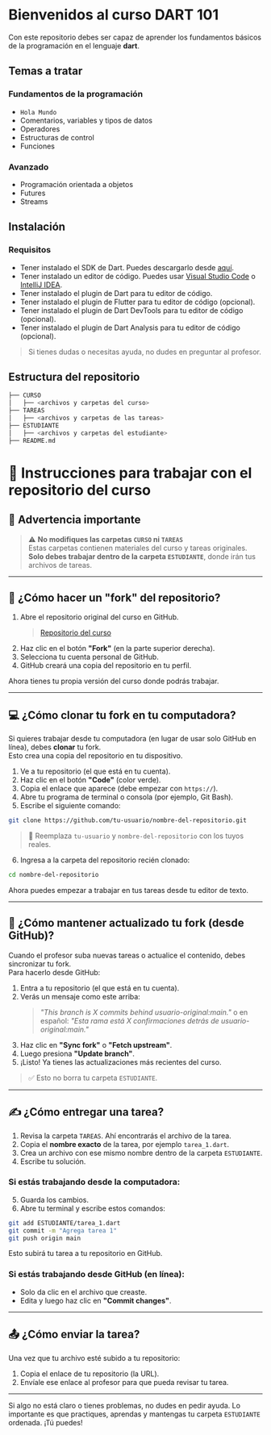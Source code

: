# Bienvenidos al curso DART 101
Con este repositorio debes ser capaz de aprender los fundamentos básicos de la programación en el lenguaje **dart**.

## Temas a tratar
### Fundamentos de la programación

- `Hola Mundo`
- Comentarios, variables y tipos de datos
- Operadores
- Estructuras de control
- Funciones

### Avanzado
- Programación orientada a objetos
- Futures
- Streams

## Instalación
### Requisitos
- Tener instalado el SDK de Dart. Puedes descargarlo desde [aquí](https://dart.dev/get-dart).
- Tener instalado un editor de código. Puedes usar [Visual Studio Code](https://code.visualstudio.com/) o [IntelliJ IDEA](https://www.jetbrains.com/idea/).
- Tener instalado el plugin de Dart para tu editor de código.
- Tener instalado el plugin de Flutter para tu editor de código (opcional).
- Tener instalado el plugin de Dart DevTools para tu editor de código (opcional).
- Tener instalado el plugin de Dart Analysis para tu editor de código (opcional).

> Si tienes dudas o necesitas ayuda, no dudes en preguntar al profesor.

## Estructura del repositorio
```bash
├── CURSO
│   ├── <archivos y carpetas del curso>
├── TAREAS
│   ├── <archivos y carpetas de las tareas>
├── ESTUDIANTE
│   ├── <archivos y carpetas del estudiante>
├── README.md
```
# 📘 Instrucciones para trabajar con el repositorio del curso

## 🚫 Advertencia importante

> ⚠️ **No modifiques las carpetas `CURSO` ni `TAREAS`**  
> Estas carpetas contienen materiales del curso y tareas originales.  
> **Solo debes trabajar dentro de la carpeta `ESTUDIANTE`**, donde irán tus archivos de tareas.

---

## 🍴 ¿Cómo hacer un "fork" del repositorio?

1. Abre el repositorio original del curso en GitHub.
    > [Repositorio del curso](https://github.com/RicharC293/DART_101_5TA_ED)
2. Haz clic en el botón **"Fork"** (en la parte superior derecha).
3. Selecciona tu cuenta personal de GitHub.  
4. GitHub creará una copia del repositorio en tu perfil.

Ahora tienes tu propia versión del curso donde podrás trabajar.

---

## 💻 ¿Cómo clonar tu fork en tu computadora?

Si quieres trabajar desde tu computadora (en lugar de usar solo GitHub en línea), debes **clonar** tu fork.  
Esto crea una copia del repositorio en tu dispositivo.

1. Ve a tu repositorio (el que está en tu cuenta).
2. Haz clic en el botón **"Code"** (color verde).
3. Copia el enlace que aparece (debe empezar con `https://`).
4. Abre tu programa de terminal o consola (por ejemplo, Git Bash).
5. Escribe el siguiente comando:

```bash
git clone https://github.com/tu-usuario/nombre-del-repositorio.git
```

> 🔄 Reemplaza `tu-usuario` y `nombre-del-repositorio` con los tuyos reales.

6. Ingresa a la carpeta del repositorio recién clonado:

```bash
cd nombre-del-repositorio
```

Ahora puedes empezar a trabajar en tus tareas desde tu editor de texto.

---

## 🔄 ¿Cómo mantener actualizado tu fork (desde GitHub)?

Cuando el profesor suba nuevas tareas o actualice el contenido, debes sincronizar tu fork.  
Para hacerlo desde GitHub:

1. Entra a tu repositorio (el que está en tu cuenta).
2. Verás un mensaje como este arriba:  
   > *"This branch is X commits behind usuario-original:main."*
   o en español:
    > *"Esta rama está X confirmaciones detrás de usuario-original:main."*
3. Haz clic en **"Sync fork"** o **"Fetch upstream"**.
4. Luego presiona **"Update branch"**.
5. ¡Listo! Ya tienes las actualizaciones más recientes del curso.

> ✅ Esto no borra tu carpeta `ESTUDIANTE`.

---

## ✍️ ¿Cómo entregar una tarea?

1. Revisa la carpeta `TAREAS`. Ahí encontrarás el archivo de la tarea.
2. Copia el **nombre exacto** de la tarea, por ejemplo `tarea_1.dart`.
3. Crea un archivo con ese mismo nombre dentro de la carpeta `ESTUDIANTE`.
4. Escribe tu solución.

### Si estás trabajando desde la computadora:

5. Guarda los cambios.
6. Abre tu terminal y escribe estos comandos:

```bash
git add ESTUDIANTE/tarea_1.dart
git commit -m "Agrega tarea 1"
git push origin main
```

Esto subirá tu tarea a tu repositorio en GitHub.

### Si estás trabajando desde GitHub (en línea):

- Solo da clic en el archivo que creaste.
- Edita y luego haz clic en **"Commit changes"**.

---

## 📤 ¿Cómo enviar la tarea?

Una vez que tu archivo esté subido a tu repositorio:

1. Copia el enlace de tu repositorio (la URL).
2. Envíale ese enlace al profesor para que pueda revisar tu tarea.

---

Si algo no está claro o tienes problemas, no dudes en pedir ayuda. Lo importante es que practiques, aprendas y mantengas tu carpeta `ESTUDIANTE` ordenada. ¡Tú puedes!